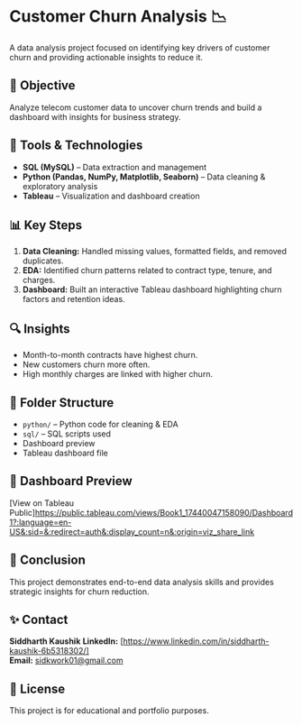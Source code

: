 # Customer Churn Analysis 📉

A data analysis project focused on identifying key drivers of customer churn and providing actionable insights to reduce it.

## 🚀 Objective
Analyze telecom customer data to uncover churn trends and build a dashboard with insights for business strategy.

## 🧰 Tools & Technologies
- **SQL (MySQL)** – Data extraction and management
- **Python (Pandas, NumPy, Matplotlib, Seaborn)** – Data cleaning & exploratory analysis
- **Tableau** – Visualization and dashboard creation

## 📊 Key Steps
1. **Data Cleaning:** Handled missing values, formatted fields, and removed duplicates.
2. **EDA:** Identified churn patterns related to contract type, tenure, and charges.
3. **Dashboard:** Built an interactive Tableau dashboard highlighting churn factors and retention ideas.

## 🔍 Insights
- Month-to-month contracts have highest churn.
- New customers churn more often.
- High monthly charges are linked with higher churn.

## 📁 Folder Structure
- `python/` – Python code for cleaning & EDA
- `sql/` – SQL scripts used
-  Dashboard preview
-  Tableau dashboard file

## 📸 Dashboard Preview
[View on Tableau Public]https://public.tableau.com/views/Book1_17440047158090/Dashboard1?:language=en-US&:sid=&:redirect=auth&:display_count=n&:origin=viz_share_link

## 📌 Conclusion
This project demonstrates end-to-end data analysis skills and provides strategic insights for churn reduction.

## ✨ Contact
**Siddharth Kaushik** 
**LinkedIn:** [https://www.linkedin.com/in/siddharth-kaushik-6b5318302/]  
**Email:** sidkwork01@gmail.com

## 📌 License
This project is for educational and portfolio purposes.


